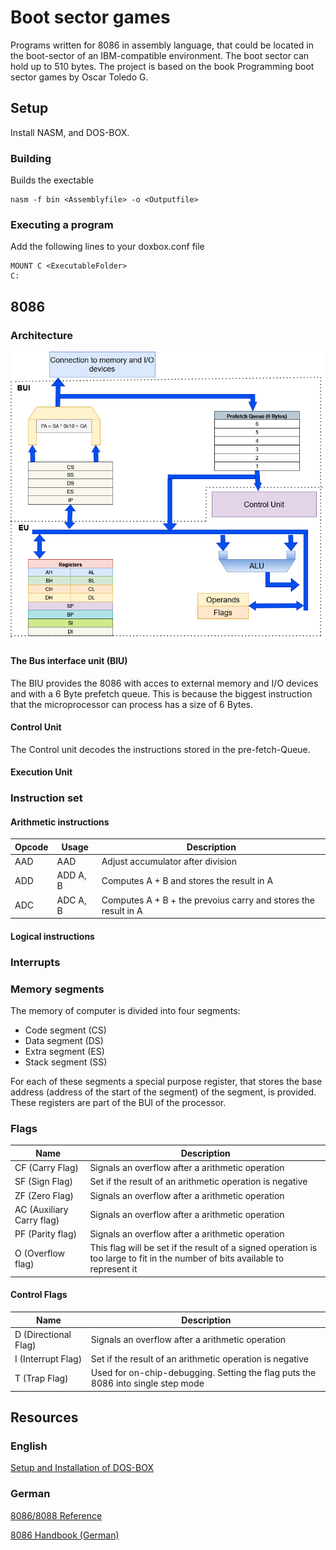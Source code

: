 # Boot sector games

Programs written for 8086 in assembly language, that could be located in the boot-sector of an IBM-compatible environment.
The boot sector can hold up to 510 bytes. The project is based on the book Programming boot sector games by Oscar Toledo G.

## Setup

Install NASM, and DOS-BOX.

### Building

Builds the exectable

```
nasm -f bin <Assemblyfile> -o <Outputfile>
```

### Executing a program

Add the following lines to your doxbox.conf file

```
MOUNT C <ExecutableFolder>
C:
```

## 8086

### Architecture

![Architecture](./images/8086Architecture.png)

#### The Bus interface unit (BIU)

The BIU provides the 8086 with acces to external memory and I/O devices and with a 6 Byte prefetch queue. This is because the biggest instruction that the microprocessor can process has a size of 6 Bytes.

#### Control Unit

The Control unit decodes the instructions stored in the pre-fetch-Queue.

#### Execution Unit

### Instruction set

#### Arithmetic instructions

| Opcode | Usage    | Description                                                    |
|--------|----------|----------------------------------------------------------------|
| AAD    | AAD      | Adjust accumulator after division                              |
| ADD    | ADD A, B | Computes A + B and stores the result in A                      |
| ADC    | ADC A, B | Computes A + B + the prevoius carry and stores the result in A |

#### Logical instructions

### Interrupts

### Memory segments

The memory of computer is divided into four segments:

* Code segment (CS)
* Data segment (DS)
* Extra segment (ES)
* Stack segment (SS)

For each of these segments a special purpose register, that stores the base address (address of the start of the segment) of the segment, is provided.
These registers are part of the BUI of the processor.

### Flags

| Name                      | Description                                                                                                                   |
|---------------------------|-------------------------------------------------------------------------------------------------------------------------------|
| CF (Carry Flag)           | Signals an overflow after a arithmetic operation                                                                              |
| SF (Sign Flag)            | Set if the result of an arithmetic operation is negative                                                                      |
| ZF (Zero Flag)            | Signals an overflow after a arithmetic operation                                                                              |
| AC (Auxiliary Carry flag) | Signals an overflow after a arithmetic operation                                                                              |
| PF (Parity flag)          | Signals an overflow after a arithmetic operation                                                                              |
| O (Overflow flag)         | This flag will be set if the result of a signed operation is too large to fit in the number of bits available to represent it |

#### Control Flags

| Name                      | Description                                                                                                                   |
|---------------------------|-------------------------------------------------------------------------------------------------------------------------------|
| D (Directional Flag)      | Signals an overflow after a arithmetic operation                                                                              |
| I (Interrupt Flag)        | Set if the result of an arithmetic operation is negative                                                                      |
| T (Trap Flag)             | Used for on-chip-debugging. Setting the flag puts the 8086 into single step mode                                              |

## Resources

### English

[Setup and Installation of DOS-BOX](https://www.dosbox.com/wiki/Basic_Setup_and_Installation_of_DosBox)

### German

[8086/8088 Reference](https://www.i8086.de/)

[8086 Handbook (German)](https://www.pearson.ch/download/media/9783827320148_SP.pdf)
